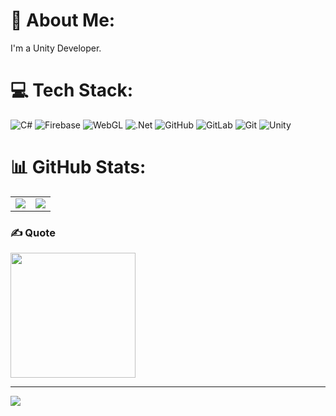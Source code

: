 # 💫 About Me:
I'm a Unity Developer.


# 💻 Tech Stack:
![C#](https://img.shields.io/badge/c%23-%23239120.svg?style=for-the-badge&logo=csharp&logoColor=white) ![Firebase](https://img.shields.io/badge/firebase-%23039BE5.svg?style=for-the-badge&logo=firebase) ![WebGL](https://img.shields.io/badge/WebGL-990000?logo=webgl&logoColor=white&style=for-the-badge) ![.Net](https://img.shields.io/badge/.NET-5C2D91?style=for-the-badge&logo=.net&logoColor=white) ![GitHub](https://img.shields.io/badge/github-%23121011.svg?style=for-the-badge&logo=github&logoColor=white) ![GitLab](https://img.shields.io/badge/gitlab-%23181717.svg?style=for-the-badge&logo=gitlab&logoColor=white) ![Git](https://img.shields.io/badge/git-%23F05033.svg?style=for-the-badge&logo=git&logoColor=white) ![Unity](https://img.shields.io/badge/unity-%23000000.svg?style=for-the-badge&logo=unity&logoColor=white)
# 📊 GitHub Stats:
<table>
  <tr>
    <td><img src="https://github-readme-stats.vercel.app/api?username=QuyGDb&theme=dark&hide_border=false&include_all_commits=false&count_private=false"/></td>
    <td><img src="https://github-readme-stats.vercel.app/api/top-langs/?username=QuyGDb&theme=dark&hide_border=false&include_all_commits=false&count_private=false&layout=compact"/></td>
  </tr>
</table>


### ✍️ Quote
<img src="https://github.com/user-attachments/assets/15b764a1-d60b-48d1-ade3-19c39113bcc9" width="200">



---
[![](https://visitcount.itsvg.in/api?id=QuyGDb&icon=0&color=0)](https://visitcount.itsvg.in)

